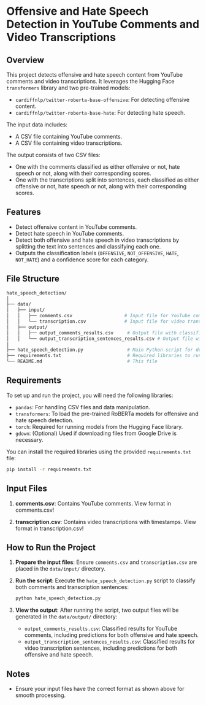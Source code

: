 # Offensive and Hate Speech Detection in YouTube Comments and Video Transcriptions

## Overview

This project detects offensive and hate speech content from YouTube comments and video transcriptions. It leverages the Hugging Face `transformers` library and two pre-trained models:
- `cardiffnlp/twitter-roberta-base-offensive`: For detecting offensive content.
- `cardiffnlp/twitter-roberta-base-hate`: For detecting hate speech.

The input data includes:
- A CSV file containing YouTube comments.
- A CSV file containing video transcriptions.

The output consists of two CSV files:
- One with the comments classified as either offensive or not, hate speech or not, along with their corresponding scores.
- One with the transcriptions split into sentences, each classified as either offensive or not, hate speech or not, along with their corresponding scores.

## Features

- Detect offensive content in YouTube comments.
- Detect hate speech in YouTube comments.
- Detect both offensive and hate speech in video transcriptions by splitting the text into sentences and classifying each one.
- Outputs the classification labels (`OFFENSIVE`, `NOT_OFFENSIVE`, `HATE`, `NOT_HATE`) and a confidence score for each category.

## File Structure

```bash
hate_speech_detection/
│
├── data/
│   ├── input/
│   │   ├── comments.csv                   # Input file for YouTube comments
│   │   └── transcription.csv              # Input file for video transcriptions
│   ├── output/
│   │   ├── output_comments_results.csv     # Output file with classified comments
│   │   └── output_transcription_sentences_results.csv # Output file with classified transcription sentences
│
├── hate_speech_detection.py                # Main Python script for detection
├── requirements.txt                        # Required libraries to run the project
└── README.md                               # This file
```

## Requirements

To set up and run the project, you will need the following libraries:

- `pandas`: For handling CSV files and data manipulation.
- `transformers`: To load the pre-trained RoBERTa models for offensive and hate speech detection.
- `torch`: Required for running models from the Hugging Face library.
- `gdown`: (Optional) Used if downloading files from Google Drive is necessary.

You can install the required libraries using the provided `requirements.txt` file:

```bash
pip install -r requirements.txt
```

## Input Files

1. **comments.csv**: Contains YouTube comments. View format in comments.csv!

2. **transcription.csv**: Contains video transcriptions with timestamps. View format in transcription.csv!

## How to Run the Project

1. **Prepare the input files**: Ensure `comments.csv` and `transcription.csv` are placed in the `data/input/` directory.
   
2. **Run the script**:
   Execute the `hate_speech_detection.py` script to classify both comments and transcription sentences:
   
   ```bash
   python hate_speech_detection.py
   ```

3. **View the output**: After running the script, two output files will be generated in the `data/output/` directory:
   - `output_comments_results.csv`: Classified results for YouTube comments, including predictions for both offensive and hate speech.
   - `output_transcription_sentences_results.csv`: Classified results for video transcription sentences, including predictions for both offensive and hate speech.

## Notes

- Ensure your input files have the correct format as shown above for smooth processing.

